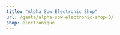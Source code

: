 ```yaml
---
title: "Alpha Sow Electronic Shop"
url: /ganta/alpha-sow-electronic-shop-3/
shop: électronique
---
```

